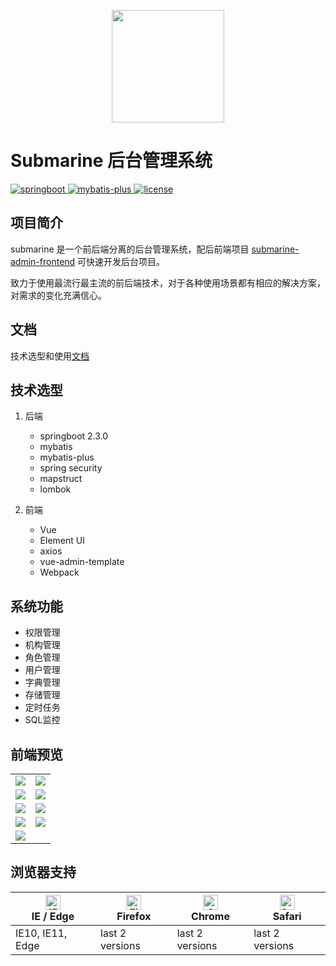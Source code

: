 <p align="center">
  <img width="180" src="https://cdn.jsdelivr.net/gh/goldsubmarine/cdn@master/blog/20200817032045.png">
</p>

# Submarine 后台管理系统

<p>
  <a href="#">
    <img src="https://img.shields.io/badge/SpringBoot-2.3.1-brightgreen.svg" alt="springboot">
  </a>
  <a href="https://mybatis.plus">
    <img src="https://img.shields.io/badge/mybatis--plus-3.3.2-brightgreen.svg" alt="mybatis-plus">
  </a>
  <a href="https://opensource.org/licenses/MIT">
    <img src="https://img.shields.io/badge/License-MIT-brightgreen.svg" alt="license">
  </a>
</p>

## 项目简介

submarine 是一个前后端分离的后台管理系统，配后前端项目 [submarine-admin-frontend](https://github.com/GoldSubmarine/submarine-admin-frontend) 可快速开发后台项目。

致力于使用最流行最主流的前后端技术，对于各种使用场景都有相应的解决方案，对需求的变化充满信心。

## 文档

技术选型和使用[文档](https://goldsubmarine.github.io/submarine-admin-doc/)

## 技术选型

1. 后端

    - springboot 2.3.0
    - mybatis
    - mybatis-plus
    - spring security
    - mapstruct
    - lombok

2. 前端

    - Vue
    - Element UI
    - axios
    - vue-admin-template
    - Webpack

## 系统功能

- 权限管理
- 机构管理
- 角色管理
- 用户管理
- 字典管理
- 存储管理
- 定时任务
- SQL监控

## 前端预览

<table>
    <tr>
        <td><img src="https://cdn.jsdelivr.net/gh/goldsubmarine/cdn@master/blog/permission.png"/></td>
        <td><img src="https://cdn.jsdelivr.net/gh/goldsubmarine/cdn@master/blog/dept.png"/></td>
    </tr>
    <tr>
        <td><img src="https://cdn.jsdelivr.net/gh/goldsubmarine/cdn@master/blog/role.png"/></td>
        <td><img src="https://cdn.jsdelivr.net/gh/goldsubmarine/cdn@master/blog/user.png"/></td>
    </tr>
    <tr>
        <td><img src="https://cdn.jsdelivr.net/gh/goldsubmarine/cdn@master/blog/dictionary.png"/></td>
        <td><img src="https://cdn.jsdelivr.net/gh/goldsubmarine/cdn@master/blog/fileStore.png"/></td>
    </tr>
    <tr>   
        <td><img src="https://cdn.jsdelivr.net/gh/goldsubmarine/cdn@master/blog/schedule.png"/></td>
        <td><img src="https://cdn.jsdelivr.net/gh/goldsubmarine/cdn@master/blog/monitorSql.png"/></td>
    </tr>
    <tr>
        <td><img src="https://cdn.jsdelivr.net/gh/goldsubmarine/cdn@master/blog/personal.png"/></td>
    </tr>
</table>

## 浏览器支持

| [<img src="https://raw.githubusercontent.com/alrra/browser-logos/master/src/edge/edge_48x48.png" alt="IE / Edge" width="24px" height="24px" />](http://godban.github.io/browsers-support-badges/)</br>IE / Edge | [<img src="https://raw.githubusercontent.com/alrra/browser-logos/master/src/firefox/firefox_48x48.png" alt="Firefox" width="24px" height="24px" />](http://godban.github.io/browsers-support-badges/)</br>Firefox | [<img src="https://raw.githubusercontent.com/alrra/browser-logos/master/src/chrome/chrome_48x48.png" alt="Chrome" width="24px" height="24px" />](http://godban.github.io/browsers-support-badges/)</br>Chrome | [<img src="https://raw.githubusercontent.com/alrra/browser-logos/master/src/safari/safari_48x48.png" alt="Safari" width="24px" height="24px" />](http://godban.github.io/browsers-support-badges/)</br>Safari |
| --------- | --------- | --------- | --------- |
| IE10, IE11, Edge| last 2 versions| last 2 versions| last 2 versions
